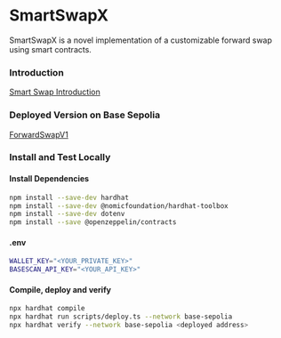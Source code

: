 # SmartSwapX
SmartSwapX is a novel implementation of a customizable forward swap using smart contracts.

### Introduction
[Smart Swap Introduction](SmartSwapXIntro.md)

### Deployed Version on Base Sepolia
[ForwardSwapV1](https://sepolia.basescan.org/address/0xffa78261a2a6f6f780473abcd9a331bf3cc58a3b)

<!-- https://docs.base.org/tutorials/deploy-with-hardhat -->

### Install and Test Locally
#### Install Dependencies
```bash
npm install --save-dev hardhat
npm install --save-dev @nomicfoundation/hardhat-toolbox
npm install --save-dev dotenv
npm install --save @openzeppelin/contracts
```

#### .env
```bash
WALLET_KEY="<YOUR_PRIVATE_KEY>"
BASESCAN_API_KEY="<YOUR_API_KEY>"
```

#### Compile, deploy and verify
```bash
npx hardhat compile
npx hardhat run scripts/deploy.ts --network base-sepolia
npx hardhat verify --network base-sepolia <deployed address>
```
